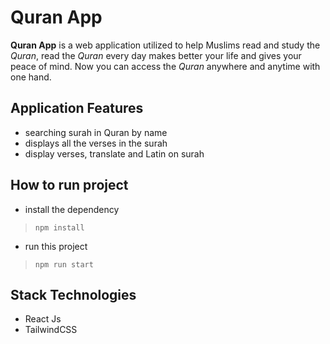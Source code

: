 # Quran App

**Quran App** is a web application utilized to help Muslims read and study the *Quran*, read the *Quran* every day makes better your life and gives your peace of mind. Now you can access the *Quran* anywhere and anytime with one hand.

## Application Features

- searching surah in Quran by name
- displays all the verses in the surah
- display verses, translate and Latin on surah

## How to run project
- install the dependency
> `npm install`
- run this project
> `npm run start`

## Stack Technologies

- React Js
- TailwindCSS
